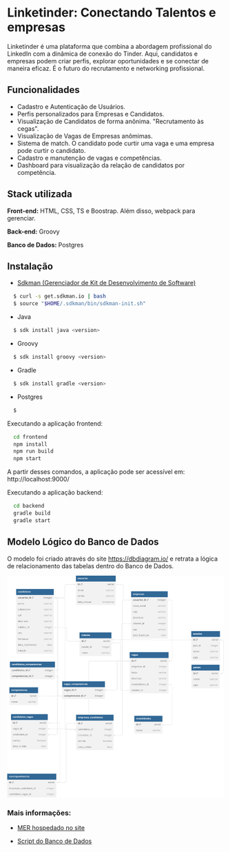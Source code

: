 
# Linketinder: Conectando Talentos e empresas

Linketinder é uma plataforma que combina a abordagem profissional do LinkedIn com a dinâmica de conexão do Tinder. Aqui, candidatos e empresas podem criar perfis, explorar oportunidades e se conectar de maneira eficaz. É o futuro do recrutamento e networking profissional.

## Funcionalidades

- Cadastro e Autenticação de Usuários.
- Perfis personalizados para Empresas e Candidatos.
- Visualização de Candidatos de forma anônima. "Recrutamento às cegas".
- Visualização de Vagas de Empresas anômimas.
- Sistema de match. O candidato pode curtir uma vaga e uma empresa pode curtir o candidato.
- Cadastro e manutenção de vagas e competências.
- Dashboard para visualização da relação de candidatos por competência.
## Stack utilizada

**Front-end:** HTML, CSS, TS e Boostrap. Além disso, webpack para gerenciar.

**Back-end:** Groovy

**Banco de Dados:** Postgres


## Instalação

- [Sdkman (Gerenciador de Kit de Desenvolvimento de Software)](https://sdkman.io/)

```bash
  $ curl -s get.sdkman.io | bash
  $ source "$HOME/.sdkman/bin/sdkman-init.sh"
```

- Java

```bash
  $ sdk install java <version>
```
- Groovy

```bash
  $ sdk install groovy <version>
```
- Gradle

```bash
  $ sdk install gradle <version>
```
 - Postgres
```bash
  $ 
```

Executando a aplicação frontend:

```bash
  cd frontend
  npm install
  npm run build
  npm start
```
A partir desses comandos, a aplicação pode ser acessível em: http://localhost:9000/

Executando a aplicação backend:

```bash
  cd backend
  gradle build
  gradle start
```

## Modelo Lógico do Banco de Dados

O modelo foi criado através do site https://dbdiagram.io/ e retrata a lógica de relacionamento das tabelas dentro do Banco de Dados.

![MER](https://raw.githubusercontent.com/gustavogarciaps/Linketinder/ab979c68b8f7fe96e07f0e1c35c5cb2d4b7743ed/docs/mer.svg)

### Mais informações:

- [MER hospedado no site](https://dbdiagram.io/d/Linketinder-65172b5fffbf5169f0c2c134)

- [Script do Banco de Dados](https://github.com/gustavogarciaps/Linketinder/blob/master/docs/script.sql)

